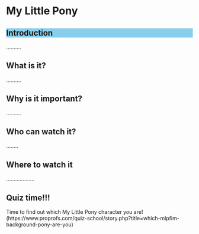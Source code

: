 # My Little Pony
<html>
<body>
<h2 style="background-color:skyblue;"> Introduction </h2>
<p> .......... </p>
<h2> What is it? </h2>
<p> .......... </p>
<h2> Why is it important? </h2>
<p> .......... </p>
<h2> Who can watch it? </h2>
<p> ........ </p>
<h2> Where to watch it </h2>
<p> ................... </p>
<h2> Quiz time!!! </h2>
<p> Time to find out which My Little Pony character you are! <br/>
  (https://www.proprofs.com/quiz-school/story.php?title=which-mlpfim-background-pony-are-you) </p>
</body>
</html>
